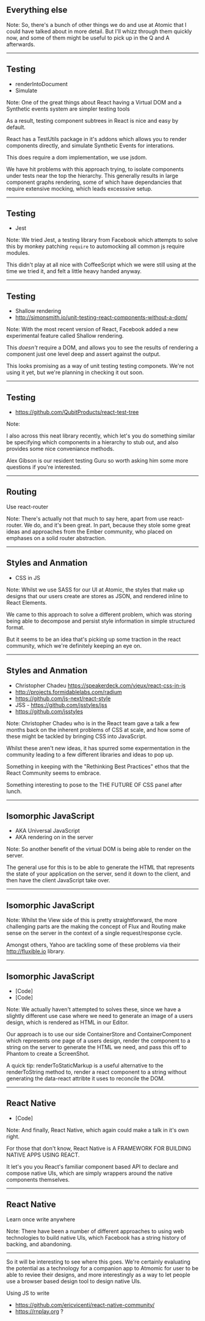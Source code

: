 ## Everything else

Note:
So, there's a bunch of other things we do and use at Atomic that I could have talked about in more detail. But I'll whizz through them quickly now, and some of them might be useful to pick up in the Q and A afterwards.


---


## Testing
- renderIntoDocument
- Simulate

Note:
One of the great things about React having a Virtual DOM and a 
Synthetic events system are simpler testing tools

As a result, testing component subtrees in React is nice and easy by default. 

React has a TestUtils package in it's addons which allows you to render components directly, and simulate Synthetic Events for interations.

This does require a dom implementation, we use jsdom.

We have hit problems with this approach trying, to isolate components under tests near the top the hierarchy. This generally results in large component graphs rendering, some of which have dependancies that require extensive mocking, which leads excesssive setup.


---

## Testing
- Jest

Note:
We tried Jest, a testing library from Facebook which attempts to solve this by monkey patching `require` to automocking all common js require modules. 

This didn't play at all nice with CoffeeScript which we were still using at the time we tried it, and felt a little heavy handed anyway.


---


## Testing
- Shallow rendering
- http://simonsmith.io/unit-testing-react-components-without-a-dom/


Note:
With the most recent version of React, Facebook added a new experimental feature called Shallow rendering.

This _doesn't_ require a DOM, and allows you to see the results of rendering a component just one level deep and assert against the output.

This looks promising as a way of unit testing testing componets. We're not using it yet, but we're planning in checking it out soon.


---

## Testing
- https://github.com/QubitProducts/react-test-tree

Note:

I also across this neat library recently, which let's you do something similar be specifying which components in a hierarchy to stub out, and also provides some nice conveniance methods.

Alex Gibson is our resident testing Guru so worth asking him some more questions if you're interested.

---


## Routing
Use react-router

Note:
There's actually not that much to say here, apart from use react-router. We do, and it's been great. In part, because they stole some great ideas and approaches from the Ember community, who placed on emphases on a solid router abstraction.


---


## Styles and Anmation
- CSS in JS

Note:
Whilst we use SASS for our UI at Atomic, the styles that make up designs that our users create are stores as JSON, and rendered inline to React Elements.

We came to this approach to solve a different problem, which was storing being able to decompose and persist style information in simple structured format.

But it seems to be an idea that's picking up some traction in the react community, which we're definitely keeping an eye on.


---


## Styles and Anmation
- Christopher Chadeu
https://speakerdeck.com/vjeux/react-css-in-js
- http://projects.formidablelabs.com/radium
- https://github.com/js-next/react-style
- JSS - https://github.com/jsstyles/jss
- https://github.com/jsstyles

Note:
Christopher Chadeu who is in the React team gave a talk a few months back on the inherent problems of CSS at scale, and how some of these might be tackled by bringing CSS into JavaScript.

Whilst these aren't new ideas, it has spurred some expermentation in the community leading to a few different libraries and ideas to pop up. 

Something in keeping with the "Rethinking Best Practices" ethos that the React Community seems to embrace.

Something interesting to pose to the THE FUTURE OF CSS panel after lunch.


---


## Isomorphic JavaScript
- AKA Universal JavaScript
- AKA rendering on in the server

Note:
So another benefit of the virtual DOM is being able to render on the server. 

The general use for this is to be able to generate the HTML that represents the state of your application on the server, send it down to the client, and then have the client JavaScript take over.

---

## Isomorphic JavaScript

Note:
Whilst the View side of this is pretty straightforward, the more challenging parts are the making the concept of Flux and Routing make sense on the server in the context of a single request/response cycle.

Amongst others, Yahoo are tackling some of these problems via their http://fluxible.io library.

---

## Isomorphic JavaScript
- [Code]
- [Code]

Note:
We actually haven't attempted to solves these, since we have a slightly different use case where we need to generate an image of a users design, which is rendered as HTML in our Editor.

Our approach is to use our side ContainerStore and ContainerComponent which represents one page of a users design, render the component to a string on the server to generate the HTML we need, and pass this off to Phantom to create a ScreenShot.

A quick tip: renderToStaticMarkup is a useful alternative to the renderToString method to, render a react component to a string without generating the data-react attribte it uses to reconcile the DOM.

---

## React Native
- [Code]


Note:
And finally, React Native, which again could make a talk in it's own right. 

For those that don't know, React Native is A FRAMEWORK FOR BUILDING NATIVE APPS USING REACT. 

It let's you you React's familiar component based API to declare and compose native UIs, which are simply wrappers around the native components themselves. 


---


## React Native
Learn once write anywhere

Note:
There have been a number of different approaches to using web technologies to build native UIs, which Facebook has a string history of backing, and abandoning. 


---
So it will be interesting to see where this goes. We're certainly evaluating the potential as a technology for a companion app to Atmomic for user to be able to reviee their designs, and more interestingly as a way to let people use a browser based design tool to design native UIs.

Using JS to write

- https://github.com/ericvicenti/react-native-community/
- https://rnplay.org ?

